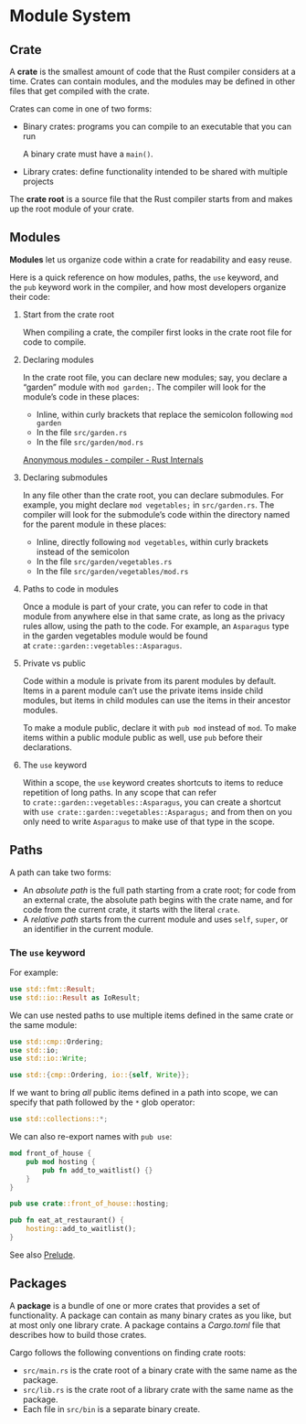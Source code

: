 # Module System
## Crate
A **crate** is the smallest amount of code that the Rust compiler considers at a time. Crates can contain modules, and the modules may be defined in other files that get compiled with the crate.

Crates can come in one of two forms:
- Binary crates: programs you can compile to an executable that you can run

  A binary crate must have a `main()`.
- Library crates: define functionality intended to be shared with multiple projects

The **crate root** is a source file that the Rust compiler starts from and makes up the root module of your crate.

## Modules
**Modules** let us organize code within a crate for readability and easy reuse.

Here is a quick reference on how modules, paths, the `use` keyword, and the `pub` keyword work in the compiler, and how most developers organize their code:
1. Start from the crate root
 
   When compiling a crate, the compiler first looks in the crate root file for code to compile.
  
2. Declaring modules
 
   In the crate root file, you can declare new modules; say, you declare a “garden” module with `mod garden;`. The compiler will look for the module’s code in these places:
    - Inline, within curly brackets that replace the semicolon following `mod garden`
    - In the file `src/garden.rs`
    - In the file `src/garden/mod.rs`

   [Anonymous modules - compiler - Rust Internals](https://internals.rust-lang.org/t/anonymous-modules/15441/8)

3. Declaring submodules
 
   In any file other than the crate root, you can declare submodules. For example, you might declare `mod vegetables;` in `src/garden.rs`. The compiler will look for the submodule’s code within the directory named for the parent module in these places:
    - Inline, directly following `mod vegetables`, within curly brackets instead of the semicolon
    - In the file `src/garden/vegetables.rs`
    - In the file `src/garden/vegetables/mod.rs`

4. Paths to code in modules

   Once a module is part of your crate, you can refer to code in that module from anywhere else in that same crate, as long as the privacy rules allow, using the path to the code. For example, an `Asparagus` type in the garden vegetables module would be found at `crate::garden::vegetables::Asparagus`.
   
5. Private vs public

   Code within a module is private from its parent modules by default. Items in a parent module can’t use the private items inside child modules, but items in child modules can use the items in their ancestor modules.
   
   To make a module public, declare it with `pub mod` instead of `mod`. To make items within a public module public as well, use `pub` before their declarations.

6. The `use` keyword
 
   Within a scope, the `use` keyword creates shortcuts to items to reduce repetition of long paths. In any scope that can refer to `crate::garden::vegetables::Asparagus`, you can create a shortcut with `use crate::garden::vegetables::Asparagus;` and from then on you only need to write `Asparagus` to make use of that type in the scope.

## Paths
A path can take two forms:
- An _absolute path_ is the full path starting from a crate root; for code from an external crate, the absolute path begins with the crate name, and for code from the current crate, it starts with the literal `crate`.
- A _relative path_ starts from the current module and uses `self`, `super`, or an identifier in the current module.

### The `use` keyword
For example:
```rust
use std::fmt::Result;
use std::io::Result as IoResult;
```

We can use nested paths to use multiple items defined in the same crate or the same module:
```rust
use std::cmp::Ordering;
use std::io;
use std::io::Write;
```
```rust
use std::{cmp::Ordering, io::{self, Write}};
```

If we want to bring _all_ public items defined in a path into scope, we can specify that path followed by the `*` glob operator:
```rust
use std::collections::*;
```

We can also re-export names with `pub use`:
```rust
mod front_of_house {
    pub mod hosting {
        pub fn add_to_waitlist() {}
    }
}

pub use crate::front_of_house::hosting;

pub fn eat_at_restaurant() {
    hosting::add_to_waitlist();
}
```

See also [Prelude](https://doc.rust-lang.org/std/prelude/index.html).


## Packages
A **package** is a bundle of one or more crates that provides a set of functionality. A package can contain as many binary crates as you like, but at most only one library crate. A package contains a _Cargo.toml_ file that describes how to build those crates.

Cargo follows the following conventions on finding crate roots:
- `src/main.rs` is the crate root of a binary crate with the same name as the package.
- `src/lib.rs` is the crate root of a library crate with the same name as the package.
- Each file in `src/bin` is a separate binary create.
